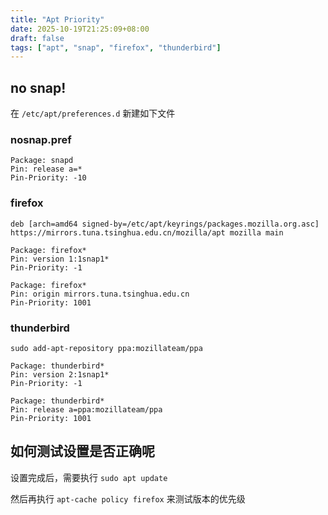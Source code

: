 ```yaml
---
title: "Apt Priority"
date: 2025-10-19T21:25:09+08:00
draft: false
tags: ["apt", "snap", "firefox", "thunderbird"]
---
```


## no snap!

在 `/etc/apt/preferences.d` 新建如下文件

### nosnap.pref

```text
Package: snapd
Pin: release a=*
Pin-Priority: -10
```

### firefox

```text
deb [arch=amd64 signed-by=/etc/apt/keyrings/packages.mozilla.org.asc] https://mirrors.tuna.tsinghua.edu.cn/mozilla/apt mozilla main
```

```text
Package: firefox*
Pin: version 1:1snap1*
Pin-Priority: -1

Package: firefox*
Pin: origin mirrors.tuna.tsinghua.edu.cn
Pin-Priority: 1001
```

### thunderbird

```shell
sudo add-apt-repository ppa:mozillateam/ppa
```

```text
Package: thunderbird*
Pin: version 2:1snap1*
Pin-Priority: -1

Package: thunderbird*
Pin: release a=ppa:mozillateam/ppa
Pin-Priority: 1001
```

## 如何测试设置是否正确呢

设置完成后，需要执行 `sudo apt update`

然后再执行 `apt-cache policy firefox` 来测试版本的优先级

